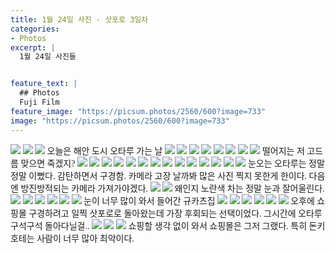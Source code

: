 ```yaml
---
title: 1월 24일 사진 - 삿포로 3일차
categories:
- Photos
excerpt: |
  1월 24일 사진들


feature_text: |
  ## Photos
  Fuji Film
feature_image: "https://picsum.photos/2560/600?image=733"
image: "https://picsum.photos/2560/600?image=733"
---
```

<style type="text/css"> 
@font-face {
    font-family: 'GmarketSansMedium';
    src: url('https://cdn.jsdelivr.net/gh/projectnoonnu/noonfonts_2001@1.1/GmarketSansMedium.woff') format('woff');
    font-weight: normal;
    font-style: normal;
}
body{
font-family: 'GmarketSansMedium';
}
</style>
<img src = "https://smu-capstone-bucket1.s3.ap-northeast-2.amazonaws.com/blog_images_1/1%3A26%3A3/DSCF4092.jpg">

<img src = "https://smu-capstone-bucket1.s3.ap-northeast-2.amazonaws.com/blog_images_1/1%3A26%3A3/DSCF4093.jpg">

<img src = "https://smu-capstone-bucket1.s3.ap-northeast-2.amazonaws.com/blog_images_1/1%3A26%3A3/DSCF4234.jpg">
오늘은 해안 도시 오타루 가는 날

<img src = "https://smu-capstone-bucket1.s3.ap-northeast-2.amazonaws.com/blog_images_1/1%3A26%3A3/DSCF4109.jpg">

<img src = "https://smu-capstone-bucket1.s3.ap-northeast-2.amazonaws.com/blog_images_1/1%3A26%3A3/DSCF4110.jpg">

<img src = "https://smu-capstone-bucket1.s3.ap-northeast-2.amazonaws.com/blog_images_1/1%3A26%3A3/DSCF4119.jpg">

<img src = "https://smu-capstone-bucket1.s3.ap-northeast-2.amazonaws.com/blog_images_1/1%3A26%3A3/DSCF4120.jpg">

<img src = "https://smu-capstone-bucket1.s3.ap-northeast-2.amazonaws.com/blog_images_1/1%3A26%3A3/DSCF4122.jpg">

<img src = "https://smu-capstone-bucket1.s3.ap-northeast-2.amazonaws.com/blog_images_1/1%3A26%3A3/DSCF4124.jpg">

<img src = "https://smu-capstone-bucket1.s3.ap-northeast-2.amazonaws.com/blog_images_1/1%3A26%3A3/DSCF4125.jpg">

<img src = "https://smu-capstone-bucket1.s3.ap-northeast-2.amazonaws.com/blog_images_1/1%3A26%3A3/DSCF4127.jpg">
떨어지는 저 고드름 맞으면 죽겠지?

<img src = "https://smu-capstone-bucket1.s3.ap-northeast-2.amazonaws.com/blog_images_1/1%3A26%3A3/DSCF4140.jpg">

<img src = "https://smu-capstone-bucket1.s3.ap-northeast-2.amazonaws.com/blog_images_1/1%3A26%3A3/DSCF4141.jpg">

<img src = "https://smu-capstone-bucket1.s3.ap-northeast-2.amazonaws.com/blog_images_1/1%3A26%3A3/DSCF4145.jpg">

<img src = "https://smu-capstone-bucket1.s3.ap-northeast-2.amazonaws.com/blog_images_1/1%3A26%3A3/DSCF4146.jpg">

<img src = "https://smu-capstone-bucket1.s3.ap-northeast-2.amazonaws.com/blog_images_1/1%3A26%3A3/DSCF4147.jpg">

<img src = "https://smu-capstone-bucket1.s3.ap-northeast-2.amazonaws.com/blog_images_1/1%3A26%3A3/DSCF4148.jpg">

<img src = "https://smu-capstone-bucket1.s3.ap-northeast-2.amazonaws.com/blog_images_1/1%3A26%3A3/DSCF4149.jpg">

<img src = "https://smu-capstone-bucket1.s3.ap-northeast-2.amazonaws.com/blog_images_1/1%3A26%3A3/DSCF4150.jpg">

<img src = "https://smu-capstone-bucket1.s3.ap-northeast-2.amazonaws.com/blog_images_1/1%3A26%3A3/DSCF4152.jpg">

<img src = "https://smu-capstone-bucket1.s3.ap-northeast-2.amazonaws.com/blog_images_1/1%3A26%3A3/DSCF4155.jpg">

<img src = "https://smu-capstone-bucket1.s3.ap-northeast-2.amazonaws.com/blog_images_1/1%3A26%3A3/DSCF4156.jpg">

<img src = "https://smu-capstone-bucket1.s3.ap-northeast-2.amazonaws.com/blog_images_1/1%3A26%3A3/DSCF4157.jpg">

<img src = "https://smu-capstone-bucket1.s3.ap-northeast-2.amazonaws.com/blog_images_1/1%3A26%3A3/DSCF4158.jpg">

<img src = "https://smu-capstone-bucket1.s3.ap-northeast-2.amazonaws.com/blog_images_1/1%3A26%3A3/DSCF4159.jpg">
눈오는 오타루는 정말 정말 이뻤다. 감탄하면서 구경함. 카메라 고장 날까봐 많은 사진 찍지 못한게 한이다. 다음엔 방진방적되는 카메라 가져가야겠다.

<img src = "https://smu-capstone-bucket1.s3.ap-northeast-2.amazonaws.com/blog_images_1/1%3A26%3A3/DSCF4164.jpg">

<img src = "https://smu-capstone-bucket1.s3.ap-northeast-2.amazonaws.com/blog_images_1/1%3A26%3A3/DSCF4171.jpg">
왜인지 노란색 차는 정말 눈과 잘어울린다.

<img src = "https://smu-capstone-bucket1.s3.ap-northeast-2.amazonaws.com/blog_images_1/1%3A26%3A3/DSCF4182.jpg">

<img src = "https://smu-capstone-bucket1.s3.ap-northeast-2.amazonaws.com/blog_images_1/1%3A26%3A3/DSCF4186.jpg">

<img src = "https://smu-capstone-bucket1.s3.ap-northeast-2.amazonaws.com/blog_images_1/1%3A26%3A3/DSCF4188.jpg">

<img src = "https://smu-capstone-bucket1.s3.ap-northeast-2.amazonaws.com/blog_images_1/1%3A26%3A3/DSCF4189.jpg">

<img src = "https://smu-capstone-bucket1.s3.ap-northeast-2.amazonaws.com/blog_images_1/1%3A26%3A3/DSCF4192.jpg">

<img src = "https://smu-capstone-bucket1.s3.ap-northeast-2.amazonaws.com/blog_images_1/1%3A26%3A3/DSCF4195.jpg">
눈이 너무 많이 와서 들어간 규카츠집

<img src = "https://smu-capstone-bucket1.s3.ap-northeast-2.amazonaws.com/blog_images_1/1%3A26%3A3/DSCF4197.jpg">

<img src = "https://smu-capstone-bucket1.s3.ap-northeast-2.amazonaws.com/blog_images_1/1%3A26%3A3/DSCF4198.jpg">

<img src = "https://smu-capstone-bucket1.s3.ap-northeast-2.amazonaws.com/blog_images_1/1%3A26%3A3/DSCF4205.jpg">

<img src = "https://smu-capstone-bucket1.s3.ap-northeast-2.amazonaws.com/blog_images_1/1%3A26%3A3/DSCF4207.jpg">

<img src = "https://smu-capstone-bucket1.s3.ap-northeast-2.amazonaws.com/blog_images_1/1%3A26%3A3/DSCF4211.jpg">

<img src = "https://smu-capstone-bucket1.s3.ap-northeast-2.amazonaws.com/blog_images_1/1%3A26%3A3/DSCF4223.jpg">
오후에 쇼핑몰 구경하려고 일찍 삿포로로 돌아왔는데 가장 후회되는 선택이었다. 그시간에 오타루 구석구석 돌아다닐걸..

<img src = "https://smu-capstone-bucket1.s3.ap-northeast-2.amazonaws.com/blog_images_1/1%3A26%3A3/DSCF4252.jpg">

<img src = "https://smu-capstone-bucket1.s3.ap-northeast-2.amazonaws.com/blog_images_1/1%3A26%3A3/DSCF4254.jpg">

<img src = "https://smu-capstone-bucket1.s3.ap-northeast-2.amazonaws.com/blog_images_1/1%3A26%3A3/DSCF4260.jpg">
쇼핑할 생각 없이 와서 쇼핑몰은 그저 그랬다. 특히 돈키호테는 사람이 너무 많아 최악이다.
